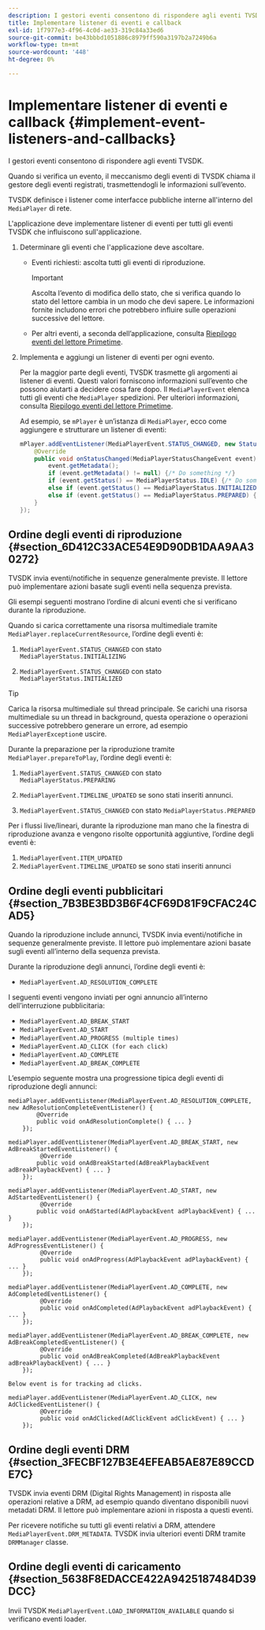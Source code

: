 ```yaml
---
description: I gestori eventi consentono di rispondere agli eventi TVSDK.
title: Implementare listener di eventi e callback
exl-id: 1f7977e3-4f96-4c0d-ae33-319c84a33ed6
source-git-commit: be43bbbd1051886c8979ff590a3197b2a7249b6a
workflow-type: tm+mt
source-wordcount: '448'
ht-degree: 0%

---
```


# Implementare listener di eventi e callback  {#implement-event-listeners-and-callbacks}

I gestori eventi consentono di rispondere agli eventi TVSDK.

Quando si verifica un evento, il meccanismo degli eventi di TVSDK chiama il gestore degli eventi registrati, trasmettendogli le informazioni sull’evento.

TVSDK definisce i listener come interfacce pubbliche interne all&#39;interno del `MediaPlayer` di rete.

L&#39;applicazione deve implementare listener di eventi per tutti gli eventi TVSDK che influiscono sull&#39;applicazione.

1. Determinare gli eventi che l&#39;applicazione deve ascoltare.

   * Eventi richiesti: ascolta tutti gli eventi di riproduzione.

      >[!IMPORTANT]
      >
      >Ascolta l’evento di modifica dello stato, che si verifica quando lo stato del lettore cambia in un modo che devi sapere. Le informazioni fornite includono errori che potrebbero influire sulle operazioni successive del lettore.

   * Per altri eventi, a seconda dell’applicazione, consulta  [Riepilogo eventi del lettore Primetime](../../android-3x-events-notifications/events-summary/android-3x-events-summary.md).

1. Implementa e aggiungi un listener di eventi per ogni evento.

   Per la maggior parte degli eventi, TVSDK trasmette gli argomenti ai listener di eventi. Questi valori forniscono informazioni sull’evento che possono aiutarti a decidere cosa fare dopo. Il `MediaPlayerEvent` elenca tutti gli eventi che `MediaPlayer` spedizioni. Per ulteriori informazioni, consulta  [Riepilogo eventi del lettore Primetime](../../android-3x-events-notifications/events-summary/android-3x-events-summary.md).

   Ad esempio, se `mPlayer` è un’istanza di `MediaPlayer`, ecco come aggiungere e strutturare un listener di eventi:

   ```java
   mPlayer.addEventListener(MediaPlayerEvent.STATUS_CHANGED, new StatusChangeEventListener() { 
       @Override 
       public void onStatusChanged(MediaPlayerStatusChangeEvent event) { 
           event.getMetadata(); 
           if (event.getMetadata() != null) {/* Do something */} 
           if (event.getStatus() == MediaPlayerStatus.IDLE) {/* Do something */} 
           else if (event.getStatus() == MediaPlayerStatus.INITIALIZED) {/* Do something */} 
           else if (event.getStatus() == MediaPlayerStatus.PREPARED) {/* Do something */} 
       } 
   }); 
   ```

## Ordine degli eventi di riproduzione {#section_6D412C33ACE54E9D90DB1DAA9AA30272}

TVSDK invia eventi/notifiche in sequenze generalmente previste. Il lettore può implementare azioni basate sugli eventi nella sequenza prevista.

Gli esempi seguenti mostrano l’ordine di alcuni eventi che si verificano durante la riproduzione.

Quando si carica correttamente una risorsa multimediale tramite `MediaPlayer.replaceCurrentResource`, l’ordine degli eventi è:

1. `MediaPlayerEvent.STATUS_CHANGED` con stato `MediaPlayerStatus.INITIALIZING`

1. `MediaPlayerEvent.STATUS_CHANGED` con stato `MediaPlayerStatus.INITIALIZED`

>[!TIP]
>
>Carica la risorsa multimediale sul thread principale. Se carichi una risorsa multimediale su un thread in background, questa operazione o operazioni successive potrebbero generare un errore, ad esempio `MediaPlayerException`e uscire.

Durante la preparazione per la riproduzione tramite `MediaPlayer.prepareToPlay`, l’ordine degli eventi è:

1. `MediaPlayerEvent.STATUS_CHANGED` con stato `MediaPlayerStatus.PREPARING`

1. `MediaPlayerEvent.TIMELINE_UPDATED` se sono stati inseriti annunci.
1. `MediaPlayerEvent.STATUS_CHANGED` con stato `MediaPlayerStatus.PREPARED`

Per i flussi live/lineari, durante la riproduzione man mano che la finestra di riproduzione avanza e vengono risolte opportunità aggiuntive, l’ordine degli eventi è:

1. `MediaPlayerEvent.ITEM_UPDATED`
1. `MediaPlayerEvent.TIMELINE_UPDATED` se sono stati inseriti annunci

## Ordine degli eventi pubblicitari {#section_7B3BE3BD3B6F4CF69D81F9CFAC24CAD5}

Quando la riproduzione include annunci, TVSDK invia eventi/notifiche in sequenze generalmente previste. Il lettore può implementare azioni basate sugli eventi all’interno della sequenza prevista.

Durante la riproduzione degli annunci, l’ordine degli eventi è:

* `MediaPlayerEvent.AD_RESOLUTION_COMPLETE`

I seguenti eventi vengono inviati per ogni annuncio all’interno dell’interruzione pubblicitaria:

* `MediaPlayerEvent.AD_BREAK_START`
* `MediaPlayerEvent.AD_START`
* `MediaPlayerEvent.AD_PROGRESS (multiple times)`
* `MediaPlayerEvent.AD_CLICK (for each click)`
* `MediaPlayerEvent.AD_COMPLETE`
* `MediaPlayerEvent.AD_BREAK_COMPLETE`

L’esempio seguente mostra una progressione tipica degli eventi di riproduzione degli annunci:

```
mediaPlayer.addEventListener(MediaPlayerEvent.AD_RESOLUTION_COMPLETE, new AdResolutionCompleteEventListener() { 
        @Override 
        public void onAdResolutionComplete() { ... } 
    }); 
 
mediaPlayer.addEventListener(MediaPlayerEvent.AD_BREAK_START, new AdBreakStartedEventListener() { 
         @Override 
        public void onAdBreakStarted(AdBreakPlaybackEvent adBreakPlaybackEvent) { ... } 
    }); 
 
mediaPlayer.addEventListener(MediaPlayerEvent.AD_START, new AdStartedEventListener() { 
         @Override 
        public void onAdStarted(AdPlaybackEvent adPlaybackEvent) { ... } 
    }); 
 
mediaPlayer.addEventListener(MediaPlayerEvent.AD_PROGRESS, new AdProgressEventListener() { 
         @Override 
         public void onAdProgress(AdPlaybackEvent adPlaybackEvent) { ... } 
    }); 
 
mediaPlayer.addEventListener(MediaPlayerEvent.AD_COMPLETE, new AdCompletedEventListener() { 
         @Override 
         public void onAdCompleted(AdPlaybackEvent adPlaybackEvent) { ... } 
    }); 
 
mediaPlayer.addEventListener(MediaPlayerEvent.AD_BREAK_COMPLETE, new AdBreakCompletedEventListener() { 
         @Override 
         public void onAdBreakCompleted(AdBreakPlaybackEvent adBreakPlaybackEvent) { ... } 
    }); 
 
Below event is for tracking ad clicks. 
 
mediaPlayer.addEventListener(MediaPlayerEvent.AD_CLICK, new AdClickedEventListener() { 
         @Override 
         public void onAdClicked(AdClickEvent adClickEvent) { ... } 
    });
```

## Ordine degli eventi DRM {#section_3FECBF127B3E4EFEAB5AE87E89CCDE7C}

TVSDK invia eventi DRM (Digital Rights Management) in risposta alle operazioni relative a DRM, ad esempio quando diventano disponibili nuovi metadati DRM. Il lettore può implementare azioni in risposta a questi eventi.

Per ricevere notifiche su tutti gli eventi relativi a DRM, attendere `MediaPlayerEvent.DRM_METADATA`. TVSDK invia ulteriori eventi DRM tramite `DRMManager` classe.

## Ordine degli eventi di caricamento {#section_5638F8EDACCE422A9425187484D39DCC}

Invii TVSDK `MediaPlayerEvent.LOAD_INFORMATION_AVAILABLE` quando si verificano eventi loader.
